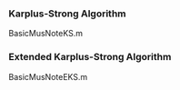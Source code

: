 ### Karplus-Strong Algorithm

BasicMusNoteKS.m

### Extended Karplus-Strong Algorithm

BasicMusNoteEKS.m


